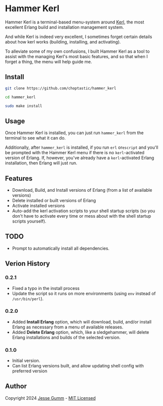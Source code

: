 # Hammer Kerl

Hammer Kerl is a terminal-based menu-system around
[Kerl](https://github.com/kerl/kerl), the most excellent Erlang build and
installation management system.

And while Kerl is indeed very excellent, I sometimes forget certain details
about how kerl works (building, installing, and activating).

To alleviate some of my own confusions, I built Hammer Kerl as a tool to assist
with the managing Kerl's most basic features, and so that when I forget a
thing, the menu will help guide me.

## Install

```bash
git clone https://github.com/choptastic/hammer_kerl

cd hammer_kerl

sudo make install
```

## Usage

Once Hammer Kerl is installed, you can just run `hammer_kerl` from the terminal
to see what it can do.

Additionally, after `hammer_kerl` is installed, if you run `erl` or`escript`
and you'll be prompted with the Hammer Kerl menu if there is no
`kerl`-activated version of Erlang. If, however, you've already have a
`kerl`-activated Erlang installation, then Erlang will just run.

## Features

* Download, Build, and Install versions of Erlang (from a list of available
  versions)
* Delete installed or built versions of Erlang
* Activate installed versions
* Auto-add the kerl activation scripts to your shell startup scripts (so you
  don't have to activate every time or mess about with the shell startup
  scripts yourself).

## TODO

* Prompt to automatically install all dependencies.

## Verion History

### 0.2.1

* Fixed a typo in the install process
* Update the script so it runs on more environments (using `env` instead of
  `/usr/bin/perl`).

### 0.2.0

* Added **Install Erlang** option, which will download, build, and/or install
  Erlang as necessary from a menu of available releases.
* Added **Delete Erlang** option, which, like a sledgehammer, will delete
  Erlang installations and builds of the selected version.

### 0.1.0

* Initial version.
* Can list Erlang versions built, and allow updating shell config with
  preferred version

## Author

Copyright 2024 [Jesse Gumm](http://jessegumm.com) - [MIT Licensed](https://github.com/choptastic/hammer_kerl/blob/master/LICENSE.md)
